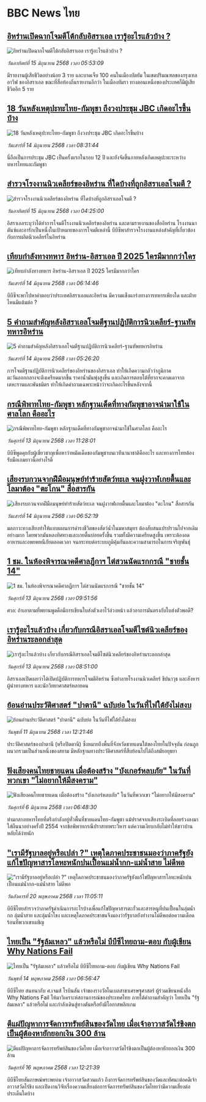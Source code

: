 # BBC News ไทย## [อิหร่านเปิดฉากโจมตีโต้กลับอิสราเอล เรารู้อะไรแล้วบ้าง ?](https://www.bbc.com/thai/articles/c4geg21wp45o?at_campaign=githubrss)![อิหร่านเปิดฉากโจมตีโต้กลับอิสราเอล เรารู้อะไรแล้วบ้าง ?](https://ichef.bbci.co.uk/ace/standard/240/cpsprodpb/d680/live/a1b2ec80-49a3-11f0-84b6-6bf0f66205f1.jpg)_วันอาทิตย์ที่ 15 มิถุนายน 2568 เวลา 05:53:09_มีรายงานผู้เสียชีวิตอย่างน้อย 3 ราย และบาดเจ็บ 100 คนในเมืองบัตยัม ในเขตปริมณฑลของกรุงเทลอาวีฟ ของอิสราเอล ขณะที่สื่อท้องถิ่นรายงานอีกว่า ในเมืองทัมรา ทางตอนเหนือของประเทศก็มีผู้เสียชีวิตอีก 5 ราย## [18 วันหลังเหตุปะทะไทย-กัมพูชา ถึงวงประชุม JBC เกิดอะไรขึ้นบ้าง](https://www.bbc.com/thai/articles/c1j56727lx6o?at_campaign=githubrss)![18 วันหลังเหตุปะทะไทย-กัมพูชา ถึงวงประชุม JBC เกิดอะไรขึ้นบ้าง](https://ichef.bbci.co.uk/ace/standard/240/cpsprodpb/7032/live/035e90e0-48f2-11f0-bddf-bfeda002aac7.jpg)_วันเสาร์ที่ 14 มิถุนายน 2568 เวลา 08:31:44_นี่ถือเป็นการประชุม JBC เป็นครั้งแรกในรอบ 12 ปี และยังจัดขึ้นภายหลังเกิดเหตุปะทะระหว่างทหารไทยและกัมพูชา## [สำรวจโรงงานนิวเคลียร์ของอิหร่าน ที่ใดบ้างที่ถูกอิสราเอลโจมตี ?](https://www.bbc.com/thai/articles/cvgn24m11zpo?at_campaign=githubrss)![สำรวจโรงงานนิวเคลียร์ของอิหร่าน ที่ใดบ้างที่ถูกอิสราเอลโจมตี ?](https://ichef.bbci.co.uk/ace/standard/240/cpsprodpb/d38f/live/1f620000-485d-11f0-84b6-6bf0f66205f1.jpg)_วันอาทิตย์ที่ 15 มิถุนายน 2568 เวลา 04:25:00_อิสราเอลระบุว่าได้ทำการโจมตีโรงงานนิวเคลียร์ของอิหร่าน และตามรายงานของสื่ออิหร่าน โรงงานนาตันซ์และอารักเป็นหนึ่งในเป้าหมายของการโจมตีเหล่านี้ บีบีซีพาสำรวจโรงงานแหล่งสำคัญที่เกี่ยวข้องกับการผลิตนิวเคลียร์ในอิหร่าน## [เทียบกำลังทางทหาร อิหร่าน-อิสราเอล ปี 2025 ใครมีมากกว่าใคร](https://www.bbc.com/thai/articles/cm23584xlj3o?at_campaign=githubrss)![เทียบกำลังทางทหาร อิหร่าน-อิสราเอล ปี 2025 ใครมีมากกว่าใคร](https://ichef.bbci.co.uk/ace/standard/240/cpsprodpb/a46b/live/a4e10ef0-48c7-11f0-84b6-6bf0f66205f1.png)_วันเสาร์ที่ 14 มิถุนายน 2568 เวลา 06:14:46_บีบีซีจะพาไปหาคำตอบว่าประเทศอิสราเอลและอิหร่าน มีความแข็งแกร่งทางการทหารเพียงใด และฝ่ายไหนมีแต้มต่อ ?## [5 คำถามสำคัญหลังอิสราเอลโจมตีฐานปฏิบัติการนิวเคลียร์-ฐานทัพทหารอิหร่าน](https://www.bbc.com/thai/articles/c9897pzm0y0o?at_campaign=githubrss)![5 คำถามสำคัญหลังอิสราเอลโจมตีฐานปฏิบัติการนิวเคลียร์-ฐานทัพทหารอิหร่าน](https://ichef.bbci.co.uk/ace/standard/240/cpsprodpb/af6e/live/c18b0960-4855-11f0-8ee0-4f68d841efd9.jpg)_วันเสาร์ที่ 14 มิถุนายน 2568 เวลา 05:26:20_การโจมตีฐานปฏิบัติการนิวเคลียร์ของอิหร่านของอิสราเอล ทำให้เกิดความกลัวว่าภูมิภาคตะวันออกกลางจะตึงเครียดมากขึ้น ราคาน้ำมันพุ่งสูงขึ้น และเกิดการตอบโต้ที่ยากจะคาดเดาจากเตหะรานและพันธมิตร ทำให้เกิดคำถามเฉพาะหน้าว่าจะเกิดอะไรขึ้นหลังจากนี้## [กรณีพิพาทไทย-กัมพูชา หลักฐานเด็ดที่ทางกัมพูชาอาจนำมาใช้ในศาลโลก คืออะไร](https://www.bbc.com/thai/articles/cr7zyjp3emdo?at_campaign=githubrss)![กรณีพิพาทไทย-กัมพูชา หลักฐานเด็ดที่ทางกัมพูชาอาจนำมาใช้ในศาลโลก คืออะไร](https://ichef.bbci.co.uk/ace/standard/240/cpsprodpb/cfa6/live/ed672350-4848-11f0-9471-e380f647874e.jpg)_วันศุกร์ที่ 13 มิถุนายน 2568 เวลา 11:28:01_บีบีซีพูดคุยกับผู้เชี่ยวชาญเพื่อหาว่าหมัดเด็ดของกัมพูชาบนเวทีนานาชาติคืออะไร และทางการไทยต้องรับมือเกมยาวนี้อย่างไรดี## [เสียงรบกวนจากฝีมือมนุษย์ทำร้ายสัตว์ทะเล จนฝูงวาฬเกยตื้นและโลมาต้อง "ตะโกน" สื่อสารกัน](https://www.bbc.com/thai/articles/cvgv29evk2lo?at_campaign=githubrss)![เสียงรบกวนจากฝีมือมนุษย์ทำร้ายสัตว์ทะเล จนฝูงวาฬเกยตื้นและโลมาต้อง "ตะโกน" สื่อสารกัน](https://ichef.bbci.co.uk/ace/standard/240/cpsprodpb/939f/live/10b0c790-42da-11f0-835b-310c7b938e84.jpg)_วันเสาร์ที่ 14 มิถุนายน 2568 เวลา 06:52:19_มลภาวะทางเสียงทำให้แบบแผนการดำรงชีวิตของสัตว์น้ำในมหาสมุทร ต้องสับสนแปรปรวนไปจากเดิมอย่างมาก โดยพวกมันหลงทิศทางและเกยตื้นบ่อยครั้งขึ้น รวมทั้งมีความเครียดสูงขึ้น เพราะต้องอดอาหารและอพยพหนีภัยตลอดเวลา จนกระทบต่อระบบภูมิคุ้มกันและความสามารถในการเจริญพันธุ์## [1 ชม. ในห้องพิจารณาคดีศาลฎีกาฯ ไต่สวนนัดแรกกรณี "ชายชั้น 14"](https://www.bbc.com/thai/articles/cy4k9pnejq4o?at_campaign=githubrss)![1 ชม. ในห้องพิจารณาคดีศาลฎีกาฯ ไต่สวนนัดแรกกรณี "ชายชั้น 14"](https://ichef.bbci.co.uk/ace/standard/240/cpsprodpb/3e97/live/469a79f0-4839-11f0-84b6-6bf0f66205f1.jpg)_วันศุกร์ที่ 13 มิถุนายน 2568 เวลา 09:51:56_ศาล: ถ้าเอาตามที่พยานพูดคือมีการเขียนใบส่งตัวเอาไว้ล่วงหน้า แล้วอาการมันตรงกับใบส่งตัวพอดี?## [เรารู้อะไรแล้วบ้าง เกี่ยวกับกรณีอิสราเอลโจมตีไซต์นิวเคลียร์ของอิหร่านระลอกล่าสุด](https://www.bbc.com/thai/articles/c79e2zx0w5go?at_campaign=githubrss)![เรารู้อะไรแล้วบ้าง เกี่ยวกับกรณีอิสราเอลโจมตีไซต์นิวเคลียร์ของอิหร่านระลอกล่าสุด](https://ichef.bbci.co.uk/ace/standard/240/cpsprodpb/9d15/live/f6a6d9f0-480d-11f0-8bf4-33d975839be0.jpg)_วันศุกร์ที่ 13 มิถุนายน 2568 เวลา 08:51:00_อิสราเอลเปิดเผยว่าได้เปิดปฏิบัติการทหารโจมตีอิหร่าน ซึ่งทำลายโรงงานนิวเคลียร์ ขีปนาวุธ และสังหารผู้นำทางทหาร และนักวิทยาศาสตร์หลายคน## [ย้อนอ่านประวัติศาสตร์ "ปาตานี" ฉบับย่อ ในวันที่ไฟใต้ยังไม่สงบ](https://www.bbc.com/thai/articles/c1e65xx6lzqo?at_campaign=githubrss)![ย้อนอ่านประวัติศาสตร์ "ปาตานี" ฉบับย่อ ในวันที่ไฟใต้ยังไม่สงบ](https://ichef.bbci.co.uk/ace/standard/240/cpsprodpb/358a/live/060b31f0-468f-11f0-bbaa-4bc03e0665b7.jpg)_วันพุธที่ 11 มิถุนายน 2568 เวลา 12:21:46_ประวัติศาสตร์ของปาตานี (หรือปัตตานี) ซึ่งหมายถึงพื้นที่จังหวัดชายแดนใต้ของไทยในปัจจุบัน ก่อนถูกผนวกรวมเป็นส่วนหนึ่งของสยาม มีหลักฐานทางประวัติศาสตร์ที่สืบย้อนไปได้ถึงสมัยอยุธยา## [ฟังเสียงคนไทยชายแดน เมื่อต้องสร้าง "บังเกอร์หลบภัย" ในวันที่พวกเขา "ไม่อยากให้มีสงคราม"](https://www.bbc.com/thai/articles/cgkdpky473po?at_campaign=githubrss)![ฟังเสียงคนไทยชายแดน เมื่อต้องสร้าง "บังเกอร์หลบภัย" ในวันที่พวกเขา "ไม่อยากให้มีสงคราม"](https://ichef.bbci.co.uk/ace/standard/240/cpsprodpb/dcfd/live/be6f7060-4295-11f0-bace-e1270fc31f5e.jpg)_วันศุกร์ที่ 6 มิถุนายน 2568 เวลา 06:48:30_ท่ามกลางทหารไทยที่ตรึงกำลังอยู่ทั่วพื้นที่ชายแดนไทย-กัมพูชา แม้ปราศจากเสียงระเบิดที่ลอยร่วงลงมาใส่ผืนนาอย่างครั้งปี 2554 จากข้อพิพาทกรณีปราสาทพระวิหาร แต่ความเงียบกลับไม่ทำให้ชาวบ้านหลับได้ง่ายนัก## ["เรามีรัฐบาลอยู่หรือเปล่า ?" เหตุใดภาคประชาชนมองว่าภาครัฐยังแก้ไขปัญหาสารโลหะหนักปนเปื้อนแม่น้ำกก-แม่น้ำสาย ไม่ดีพอ](https://www.bbc.com/thai/articles/cev44g1ed7go?at_campaign=githubrss)!["เรามีรัฐบาลอยู่หรือเปล่า ?" เหตุใดภาคประชาชนมองว่าภาครัฐยังแก้ไขปัญหาสารโลหะหนักปนเปื้อนแม่น้ำกก-แม่น้ำสาย ไม่ดีพอ](https://ichef.bbci.co.uk/ace/standard/240/cpsprodpb/2466/live/db2b4690-3569-11f0-8519-3b5a01ebe413.jpg)_วันอังคารที่ 20 พฤษภาคม 2568 เวลา 11:05:11_บีบีซีไทยสำรวจว่าภาครัฐดำเนินการอะไรบ้างเพื่อแก้ไขปัญหาสารตะกั่วและสารหนูที่ปนเปื้อนในลุ่มน้ำกก ลุ่มน้ำสาย และลุ่มน้ำโขง และเหตุใดภาคประชาชนจึงมองว่ารัฐบาลยังทำงานไม่ดีพอต่อความเดือดร้อนที่พวกเขาเผชิญ## [ไทยเป็น "รัฐล้มเหลว" แล้วหรือไม่ บีบีซีไทยถาม-ตอบ กับผู้เขียน Why Nations Fail](https://www.bbc.com/thai/articles/cq85vll0pzyo?at_campaign=githubrss)![ไทยเป็น "รัฐล้มเหลว" แล้วหรือไม่ บีบีซีไทยถาม-ตอบ กับผู้เขียน Why Nations Fail](https://ichef.bbci.co.uk/ace/standard/240/cpsprodpb/4f82/live/e9151e50-308e-11f0-8519-3b5a01ebe413.jpg)_วันพุธที่ 14 พฤษภาคม 2568 เวลา 06:56:47_บีบีซีไทย สนทนากับ ศ.เจมส์ โรบินสัน เจ้าของรางวัลโนเบลสาขาเศรษฐศาสตร์ ผู้ร่วมเขียนหนังสือ Why Nations Fail ให้มาวิเคราะห์สถานการณ์ของประเทศไทย ภายใต้คำถามสำคัญว่า ไทยเป็น "รัฐล้มเหลว" แล้วหรือไม่ และกำลังเดินสู่ทางตันหรือยังมีโอกาสพลิกเกม## [ตีแผ่ปัญหาการจัดการทรัพย์สินของวัดไทย เมื่อเจ้าอาวาสวัดไร่ขิงตกเป็นผู้ต้องหายักยอกเงิน 300 ล้าน](https://www.bbc.com/thai/articles/c79ed050x74o?at_campaign=githubrss)![ตีแผ่ปัญหาการจัดการทรัพย์สินของวัดไทย เมื่อเจ้าอาวาสวัดไร่ขิงตกเป็นผู้ต้องหายักยอกเงิน 300 ล้าน](https://ichef.bbci.co.uk/ace/standard/240/cpsprodpb/bdc3/live/976e9510-324e-11f0-9f11-ad778c3a662b.jpg)_วันศุกร์ที่ 16 พฤษภาคม 2568 เวลา 12:21:39_บีบีซีไทยสัมภาษณ์พระพยอม เจ้าอาวาสวัดสวนแก้ว ถึงการจัดการทรัพย์สินของวัดและทัศนะต่อคดีเจ้าอาวาสวัดไร่ขิง และเปิดงานวิจัยเรื่องความเสี่ยงต่อการจัดการทรัพย์สินของวัดไทยว่ามีความเสี่ยงต่อประเด็นใดบ้าง
